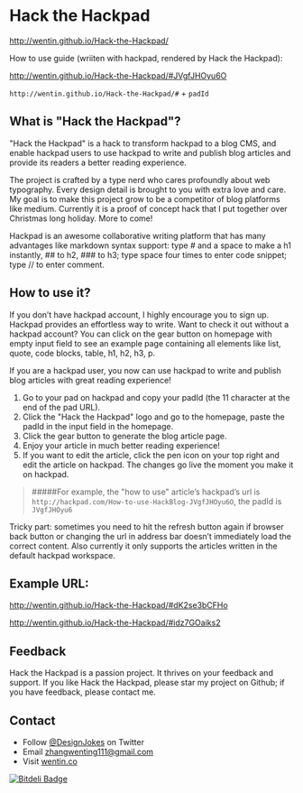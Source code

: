 Hack the Hackpad
================
http://wentin.github.io/Hack-the-Hackpad/

How to use guide (wriiten with hackpad, rendered by Hack the Hackpad):

http://wentin.github.io/Hack-the-Hackpad/#JVgfJHOyu6O

``http://wentin.github.io/Hack-the-Hackpad/#`` + ``padId``

What is "Hack the Hackpad"?
-------------------
"Hack the Hackpad" is a hack to transform hackpad to a blog CMS, and enable hackpad users to use hackpad to write and publish blog articles and provide its readers a better reading experience. 

The project is crafted by a type nerd who cares profoundly about web typography. Every design detail is brought to you with extra love and care. My goal is to make this project grow to be a competitor of blog platforms like medium. Currently it is a proof of concept hack that I put together over Christmas long holiday. More to come!

Hackpad is an awesome collaborative writing platform that has many advantages like markdown syntax support: type # and a space to make a h1 instantly, ## to h2, ### to h3; type space four times to enter code snippet; type // to enter comment.


How to use it?
-------------------
If you don’t have hackpad account, I highly encourage you to sign up. Hackpad provides an effortless way to write. Want to check it out without a hackpad account? You can click on the gear button on homepage with empty input field to see an example page containing all elements like list, quote, code blocks, table, h1, h2, h3, p.

If you are a hackpad user, you now can use hackpad to write and publish blog articles with great reading experience!

1. Go to your pad on hackpad and copy your padId (the 11 character at the end of the pad URL).
2. Click the "Hack the Hackpad" logo and go to the homepage, paste the padId in the input field in the homepage. 
3. Click the gear button to generate the blog article page.
4. Enjoy your article in much better reading experience!
5. If you want to edit the article, click the pen icon on your top right and edit the article on hackpad. The changes go live the moment you make it on hackpad.



> #####For example, the "how to use" article’s hackpad’s url is  `http://hackpad.com/How-to-use-HackBlog-JVgfJHOyu6O`, the padId is `JVgfJHOyu6`

Tricky part: sometimes you need to hit the refresh button again if browser back button or changing the url in address bar doesn’t immediately load the correct content. Also currently it only supports the articles written in the default hackpad workspace.

Example URL:
-------------------
http://wentin.github.io/Hack-the-Hackpad/#dK2se3bCFHo

http://wentin.github.io/Hack-the-Hackpad/#idz7GOaiks2

Feedback
-------------------
Hack the Hackpad is a passion project. It thrives on your feedback and support. If you like Hack the Hackpad, please star my project on Github; if you have feedback, please contact me.

Contact
-------------------
* Follow [@DesignJokes](http://twitter.com/DesignJokes) on Twitter
* Email <zhangwenting111@gmail.com>
* Visit [wentin.co](http://wentin.co)


[![Bitdeli Badge](https://d2weczhvl823v0.cloudfront.net/wentin/hack-the-hackpad/trend.png)](https://bitdeli.com/free "Bitdeli Badge")

